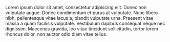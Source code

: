 Lorem ipsum dolor sit amet, consectetur adipiscing elit. Donec non vulputate augue. Donec condimentum et purus at vulputate. Nunc libero nibh, pellentesque vitae lacus a, blandit vulputate urna. Praesent vitae massa a quam facilisis vulputate. Vestibulum dapibus consequat neque nec dignissim. Maecenas gravida, leo vitae tincidunt sollicitudin, tortor lorem rhoncus dolor, non auctor odio diam vitae tellus.
